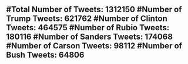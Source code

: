 #Total Number of Tweets: 1312150 
#Number of Trump Tweets: 621762
#Number of Clinton Tweets: 464575
#Number of Rubio Tweets: 180116
#Number of Sanders Tweets: 174068
#Number of Carson Tweets: 98112
#Number of Bush Tweets: 64806
---
